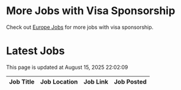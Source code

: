 # More Jobs with Visa Sponsorship

Check out [Europe Jobs](https://github.com/sureshparimi/europejobs#latest-jobs) for more jobs with visa sponsorship.

# Latest Jobs

This page is updated at August 15, 2025 22:02:09

| Job Title | Job Location | Job Link | Job Posted |
| --- | --- | --- | --- |
